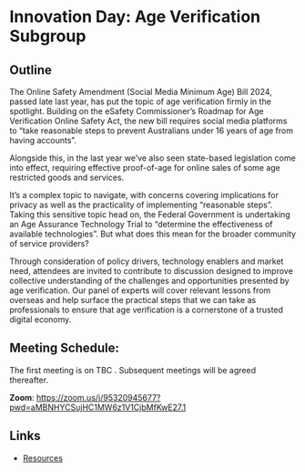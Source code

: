 # Innovation Day: Age Verification Subgroup

## Outline 

The Online Safety Amendment (Social Media Minimum Age) Bill 2024, passed late last year, has put the topic of age verification firmly in the spotlight. Building on the eSafety Commissioner’s Roadmap for Age Verification Online Safety Act, the new bill requires social media platforms to “take reasonable steps to prevent Australians under 16 years of age from having accounts”. 

Alongside this, in the last year we’ve also seen state-based legislation come into effect, requiring effective proof-of-age for online sales of some age restricted goods and services.

It’s a complex topic to navigate, with concerns covering implications for privacy as well as the practicality of implementing “reasonable steps”. Taking this sensitive topic head on, the Federal Government is undertaking an Age Assurance Technology Trial to “determine the effectiveness of available technologies”. But what does this mean for the broader community of service providers?

Through consideration of policy drivers, technology enablers and market need, attendees are invited to contribute to discussion designed to improve collective understanding of the challenges and opportunities presented by age verification. Our panel of experts will cover relevant lessons from overseas and help surface the practical steps that we can take as professionals to ensure that age verification is a cornerstone of a trusted digital economy.

## Meeting Schedule: 

The first meeting is on TBC . Subsequent meetings will be agreed thereafter.

**Zoom**: https://zoom.us/j/95320945677?pwd=aMBNHYCSujHC1MW6z1V1CjbMfKwE27.1

## Links

- [Resources](Resources.md)
